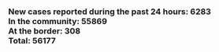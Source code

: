 ### New cases reported during the past 24 hours: 6283<br/>In the community: 55869<br/>At the border: 308<br/>Total: 56177